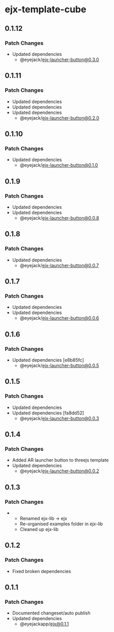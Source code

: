 # ejx-template-cube

## 0.1.12

### Patch Changes

- Updated dependencies
  - @eyejack/ejx-launcher-button@0.3.0

## 0.1.11

### Patch Changes

- Updated dependencies
- Updated dependencies
- Updated dependencies
  - @eyejack/ejx-launcher-button@0.2.0

## 0.1.10

### Patch Changes

- Updated dependencies
  - @eyejack/ejx-launcher-button@0.1.0

## 0.1.9

### Patch Changes

- Updated dependencies
- Updated dependencies
  - @eyejack/ejx-launcher-button@0.0.8

## 0.1.8

### Patch Changes

- Updated dependencies
  - @eyejack/ejx-launcher-button@0.0.7

## 0.1.7

### Patch Changes

- Updated dependencies
- Updated dependencies
  - @eyejack/ejx-launcher-button@0.0.6

## 0.1.6

### Patch Changes

- Updated dependencies [e8b85fc]
  - @eyejack/ejx-launcher-button@0.0.5

## 0.1.5

### Patch Changes

- Updated dependencies
- Updated dependencies [fa8dd52]
  - @eyejack/ejx-launcher-button@0.0.3

## 0.1.4

### Patch Changes

- Added AR launcher button to threejs template
- Updated dependencies
  - @eyejack/ejx-launcher-button@0.0.2

## 0.1.3

### Patch Changes

- - Renamed ejx-lib -> ejx
  - Re-organised examples folder in ejx-lib
  - Cleaned up ejx-lib

## 0.1.2

### Patch Changes

- Fixed broken dependencies

## 0.1.1

### Patch Changes

- Documented changeset/auto publish
- Updated dependencies
  - @eyejackapp/ejx@0.1.1
